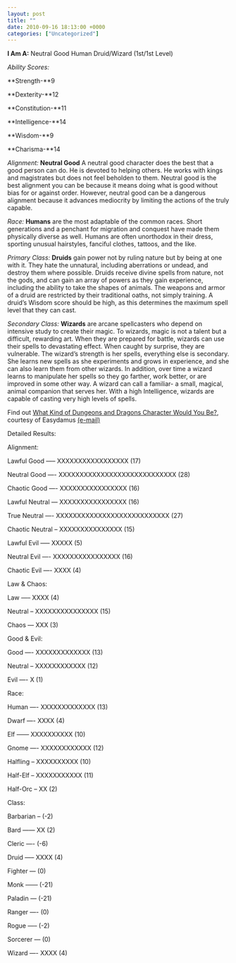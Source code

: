 ```yaml
---
layout: post
title: ""
date: 2010-09-16 18:13:00 +0000
categories: ["Uncategorized"]
---
```


**I Am A:** Neutral Good Human Druid/Wizard (1st/1st Level)

*Ability Scores:*

**Strength-**9

**Dexterity-**12

**Constitution-**11

**Intelligence-**14

**Wisdom-**9

**Charisma-**14

*Alignment:*
**Neutral Good** A neutral good character does the best that a good person can do. He is devoted to helping others. He works with kings and magistrates but does not feel beholden to them. Neutral good is the best alignment you can be because it means doing what is good without bias for or against order. However, neutral good can be a dangerous alignment because it advances mediocrity by limiting the actions of the truly capable.

*Race:*
**Humans** are the most adaptable of the common races. Short generations and a penchant for migration and conquest have made them physically diverse as well. Humans are often unorthodox in their dress, sporting unusual hairstyles, fanciful clothes, tattoos, and the like.

*Primary Class:*
**Druids** gain power not by ruling nature but by being at one with it. They hate the unnatural, including aberrations or undead, and destroy them where possible. Druids receive divine spells from nature, not the gods, and can gain an array of powers as they gain experience, including the ability to take the shapes of animals. The weapons and armor of a druid are restricted by their traditional oaths, not simply training. A druid’s Wisdom score should be high, as this determines the maximum spell level that they can cast.

*Secondary Class:*
**Wizards** are arcane spellcasters who depend on intensive study to create their magic. To wizards, magic is not a talent but a difficult, rewarding art. When they are prepared for battle, wizards can use their spells to devastating effect. When caught by surprise, they are vulnerable. The wizard’s strength is her spells, everything else is secondary. She learns new spells as she experiments and grows in experience, and she can also learn them from other wizards. In addition, over time a wizard learns to manipulate her spells so they go farther, work better, or are improved in some other way. A wizard can call a familiar- a small, magical, animal companion that serves her. With a high Intelligence, wizards are capable of casting very high levels of spells.

Find out [What Kind of Dungeons and Dragons Character Would You Be?](http://www.easydamus.com/character.html), courtesy of Easydamus [(e-mail)](mailto:zybstrski@excite.com)

Detailed Results:

Alignment:

Lawful Good —– XXXXXXXXXXXXXXXXX (17)

Neutral Good —- XXXXXXXXXXXXXXXXXXXXXXXXXXXX (28)

Chaotic Good —- XXXXXXXXXXXXXXXX (16)

Lawful Neutral — XXXXXXXXXXXXXXXX (16)

True Neutral —- XXXXXXXXXXXXXXXXXXXXXXXXXXX (27)

Chaotic Neutral – XXXXXXXXXXXXXXX (15)

Lawful Evil —– XXXXX (5)

Neutral Evil —- XXXXXXXXXXXXXXXX (16)

Chaotic Evil —- XXXX (4)

Law & Chaos:

Law —– XXXX (4)

Neutral – XXXXXXXXXXXXXXX (15)

Chaos — XXX (3)

Good & Evil:

Good —- XXXXXXXXXXXXX (13)

Neutral – XXXXXXXXXXXX (12)

Evil —- X (1)

Race:

Human —- XXXXXXXXXXXXX (13)

Dwarf —- XXXX (4)

Elf —— XXXXXXXXXX (10)

Gnome —- XXXXXXXXXXXX (12)

Halfling – XXXXXXXXXX (10)

Half-Elf – XXXXXXXXXXX (11)

Half-Orc – XX (2)

Class:

Barbarian – (-2)

Bard —— XX (2)

Cleric —- (-6)

Druid —– XXXX (4)

Fighter — (0)

Monk —— (-21)

Paladin — (-21)

Ranger —- (0)

Rogue —– (-2)

Sorcerer — (0)

Wizard —- XXXX (4)